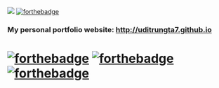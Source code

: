 <img src="https://forthebadge.com/images/badges/built-by-developers.svg">      [![forthebadge](https://forthebadge.com/images/badges/made-with-javascript.svg)](https://forthebadge.com) 
### My personal portfolio website: http://uditrungta7.github.io


# [![forthebadge](https://forthebadge.com/images/badges/uses-html.svg)](https://forthebadge.com) [![forthebadge](https://forthebadge.com/images/badges/uses-css.svg)](https://forthebadge.com) [![forthebadge](https://forthebadge.com/images/badges/uses-js.svg)](https://forthebadge.com)

  

